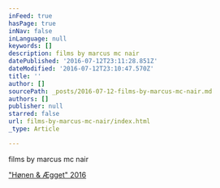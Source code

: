 ```yaml
---
inFeed: true
hasPage: true
inNav: false
inLanguage: null
keywords: []
description: films by marcus mc nair
datePublished: '2016-07-12T23:11:28.851Z'
dateModified: '2016-07-12T23:10:47.570Z'
title: ''
author: []
sourcePath: _posts/2016-07-12-films-by-marcus-mc-nair.md
authors: []
publisher: null
starred: false
url: films-by-marcus-mc-nair/index.html
_type: Article

---
```

films by marcus mc nair

["Hønen & Ægget" 2016][0]

[0]: https://vimeo.com/174430723